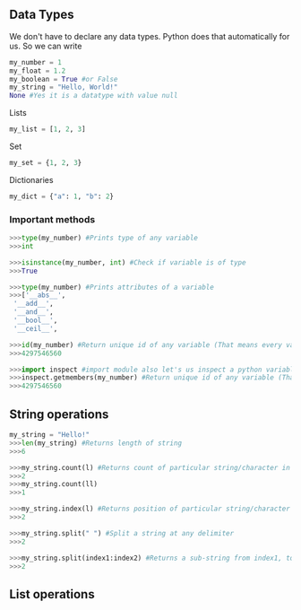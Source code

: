 ## Data Types

We don't have to declare any data types. Python does that automatically for us. So we can write

```Python
my_number = 1
my_float = 1.2
my_boolean = True #or False
my_string = "Hello, World!"
None #Yes it is a datatype with value null
```

Lists
```Python
my_list = [1, 2, 3]
```

Set
```Python
my_set = {1, 2, 3}
```

Dictionaries
```Python
my_dict = {"a": 1, "b": 2}
```

### Important methods

```Python
>>>type(my_number) #Prints type of any variable
>>>int
```

```Python
>>>isinstance(my_number, int) #Check if variable is of type
>>>True
```

```Python
>>>type(my_number) #Prints attributes of a variable
>>>['__abs__',
 '__add__',
 '__and__',
 '__bool__',
 '__ceil__',

```

```Python
>>>id(my_number) #Return unique id of any variable (That means every variable is an object in python)
>>>4297546560
```

```Python
>>>import inspect #import module also let's us inspect a python variable
>>>inspect.getmembers(my_number) #Return unique id of any variable (That means every variable is an object in python)
>>>4297546560
```


## String operations


```Python
my_string = "Hello!"
>>>len(my_string) #Returns length of string
>>>6
```

```Python
>>>my_string.count(l) #Returns count of particular string/character in a string
>>>2
>>>my_string.count(ll)
>>>1
```

```Python
>>>my_string.index(l) #Returns position of particular string/character in a string
>>>2
```

```Python
>>>my_string.split(" ") #Split a string at any delimiter
>>>2
```

```Python
>>>my_string.split(index1:index2) #Returns a sub-string from index1, to index2
>>>2
```

## List operations
